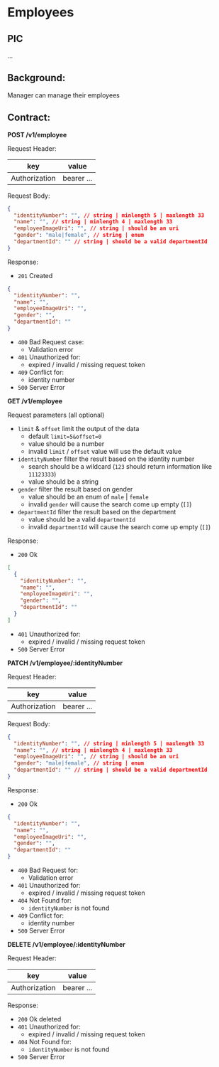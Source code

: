 # Employees

## PIC

...

## Background:

Manager can manage their employees

## Contract:

**POST /v1/employee**

Request Header:

|      key      |   value    |
| :-----------: | :--------: |
| Authorization | bearer ... |

Request Body:

```json
{
  "identityNumber": "", // string | minlength 5 | maxlength 33
  "name": "", // string | minlength 4 | maxlength 33
  "employeeImageUri": "", // string | should be an uri
  "gender": "male|female", // string | enum
  "departmentId": "" // string | should be a valid departmentId
}
```

Response:

- `201` Created

```json
{
  "identityNumber": "",
  "name": "",
  "employeeImageUri": "",
  "gender": "",
  "departmentId": ""
}
```

- `400` Bad Request case:
  - Validation error
- `401` Unauthorized for:
  - expired / invalid / missing request token
- `409` Conflict for:
  - identity number
- `500` Server Error

**GET /v1/employee**

Request parameters (all optional)

- `limit` & `offset` limit the output of the data
  - default `limit=5&offset=0`
  - value should be a number
  - invalid `limit` / `offset` value will use the default value
- `identityNumber` filter the result based on the identity number
  - search should be a wildcard (`123` should return information like `11123333`)
  - value should be a string
- `gender` filter the result based on gender
  - value should be an enum of `male` | `female`
  - invalid `gender` will cause the search come up empty (`[]`)
- `departmentId` filter the result based on the department
  - value should be a valid `departmentId`
  - invalid `departmentId` will cause the search come up empty (`[]`)

Response:

- `200` Ok

```json
[
  {
    "identityNumber": "",
    "name": "",
    "employeeImageUri": "",
    "gender": "",
    "departmentId": ""
  }
]
```

- `401` Unauthorized for:
  - expired / invalid / missing request token
- `500` Server Error

**PATCH /v1/employee/:identityNumber**

Request Header:

|      key      |   value    |
| :-----------: | :--------: |
| Authorization | bearer ... |

Request Body:

```json
{
  "identityNumber": "", // string | minlength 5 | maxlength 33
  "name": "", // string | minlength 4 | maxlength 33
  "employeeImageUri": "", // string | should be an uri
  "gender": "male|female", // string | enum
  "departmentId": "" // string | should be a valid departmentId
}
```

Response:

- `200` Ok

```json
{
  "identityNumber": "",
  "name": "",
  "employeeImageUri": "",
  "gender": "",
  "departmentId": ""
}
```

- `400` Bad Request for:
  - Validation error
- `401` Unauthorized for:
  - expired / invalid / missing request token
- `404` Not Found for:
  - `identityNumber` is not found
- `409` Conflict for:
  - identity number
- `500` Server Error

**DELETE /v1/employee/:identityNumber**

Request Header:

|      key      |   value    |
| :-----------: | :--------: |
| Authorization | bearer ... |

Response:

- `200` Ok deleted
- `401` Unauthorized for:
  - expired / invalid / missing request token
- `404` Not Found for:
  - `identityNumber` is not found
- `500` Server Error
